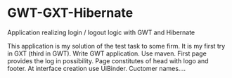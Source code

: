 # GWT-GXT-Hibernate
Application realizing login / logout logic with GWT and Hibernate

This application is my solution of the test task to some firm. It is my first try in GXT (third in GWT).
Write GWT application. Use maven. First page provides the log in possibility. Page constitutes of head with logo and footer. At interface creation use UiBinder. Cuctomer names....
